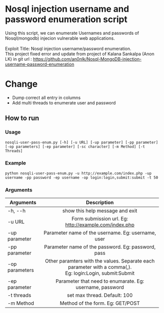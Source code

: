 # Nosql injection username and password enumeration script
Using this script, we can enumerate Usernames and passwords of Nosql(mongodb) injecion vulnerable web applications.
<br /><br />
Exploit Title: Nosql injection username/password enumeration.<br />
This project fixed error and update from project of Kalana Sankalpa (Anon LK) in git url : https://github.com/an0nlk/Nosql-MongoDB-injection-username-password-enumeration

# Change
- Dump correct all entry in columns
- Add multi threads to enumerate user and password
## How to run 

### Usage

```
nosqli-user-pass-enum.py [-h] [-u URL] [-up parameter] [-pp parameter] [-op parameters] [-ep parameter] [-sc character] [-m Method] [-t Threads]
```

### Example

```
python nosqli-user-pass-enum.py -u http://example.com/index.php -up username -pp password -ep username -op login:login,submit:submit -t 50
```

### Arguments

| Arguments        | Description           |
| ------------- |:-------------:|
| -h, --h      | show this help message and exit |
| -u URL      | Form submission url. Eg: http://example.com/index.php      |
| -up parameter | Parameter name of the username. Eg: username, user      |
| -pp parameter | Parameter name of the password. Eg: password, pass      |
| -op parameters | Other paramters with the values. Separate each parameter with a comma(,). <br />Eg: login:Login, submit:Submit      |
| -ep parameter | Parameter that need to enumarate. Eg: username, password      |
| -t threads |set max thread. Default: 100      |
| -m Method | Method of the form. Eg: GET/POST      |
